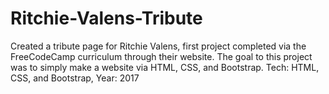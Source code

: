 # Ritchie-Valens-Tribute
Created a tribute page for Ritchie Valens, first project completed via the FreeCodeCamp curriculum through their website. The goal to this project was to simply make a website via HTML, CSS, and Bootstrap. Tech: HTML, CSS, and Bootstrap, Year: 2017
